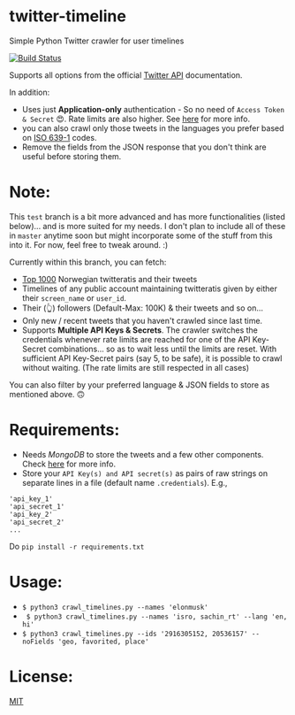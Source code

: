 # twitter-timeline
Simple Python Twitter crawler for user timelines

[![Build Status](https://travis-ci.org/vaddina/twitter-timeline.svg?branch=test)](https://travis-ci.org/vaddina/twitter-timeline)

Supports all options from the official [Twitter API](https://dev.twitter.com/rest/reference/get/statuses/user_timeline) documentation.

In addition:
* Uses just **Application-only** authentication - So no need of `Access Token & Secret` 😍. Rate limits are also higher. See [here](https://dev.twitter.com/oauth/application-only) for more info.
* you can also crawl only those tweets in the languages you prefer based on [ISO 639-1](https://en.wikipedia.org/wiki/List_of_ISO_639-1_codes) codes.
* Remove the fields from the JSON response that you don't think are useful before storing them.

# Note:
This `test` branch is a bit more advanced and has more functionalities (listed below)... and is more suited for my needs. I don't plan to include all of these in `master` anytime soon but might incorporate some of the stuff from this into it. For now, feel free to tweak around. :)

Currently within this branch, you can fetch:
* [Top 1000](http://tvitre.no/norsktoppen) Norwegian twitteratis and their tweets
* Timelines of any public account maintaining twitteratis given by either their `screen_name` or `user_id`.
* Their (👆) followers (Default-Max: 100K) & their tweets and so on...
* Only new / recent tweets that you haven't crawled since last time.
* Supports **Multiple API Keys & Secrets**. The crawler switches the credentials whenever rate limits are reached for one of the API Key-Secret combinations...
so as to wait less until the limits are reset. With sufficient API Key-Secret pairs (say 5, to be safe), it is possible to crawl without waiting. (The rate limits are still respected in all cases)

You can also filter by your preferred language & JSON fields to store as mentioned above. 🙃

# Requirements:
* Needs *MongoDB* to store the tweets and a few other components. Check [here](requirements.txt) for more info.
* Store your `API Key(s) and API secret(s)` as pairs of raw strings on separate lines in a file (default name `.credentials`). E.g.,
```
'api_key_1'
'api_secret_1'
'api_key_2'
'api_secret_2'
...
```

 Do `pip install -r requirements.txt`


# Usage:
* ` $ python3 crawl_timelines.py --names 'elonmusk' `
* ` $ python3 crawl_timelines.py --names 'isro, sachin_rt' --lang 'en, hi'`
* ` $ python3 crawl_timelines.py --ids '2916305152, 20536157' --noFields 'geo, favorited, place' `

# License:

[MIT](LICENSE)
